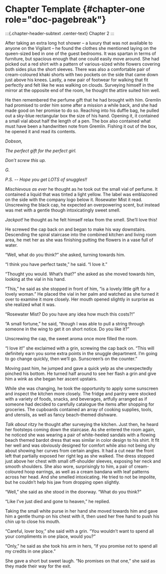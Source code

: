 
# Chapter Template {#chapter-one role="doc-pagebreak"}

:::{.chapter-header-subtext .center-text}
Chapter 2
:::

After taking an extra long hot shower – a luxury that was not available to anyone on the Vigilant – he found the clothes she mentioned laying on the queen-sized bed in one of the guest bedrooms. It was spartan in terms of furniture, but spacious enough that one could easily move around. She had picked out a red shirt with a pattern of various-sized white flowers covering both sides plus the short sleeves. There was also a comfortable pair of cream-coloured khaki shorts with two pockets on the side that came down just above his knees. Lastly, a new pair of footwear for walking that fit perfectly and felt like he was walking on clouds. Surveying himself in the mirror at the opposite end of the room, he thought the attire suited him well.

He then remembered the perfume gift that he had brought with him. Gremlin had promised to order him some after a mission a while back, and she had made good on her promise to do so. Reaching into his duffle bag, he pulled out a sky-blue rectangular box the size of his hand. Opening it, it contained a small vial about half the length of a pen. The box also contained what must have been a handwritten note from Gremlin. Fishing it out of the box, he opened it and read its contents.

_Dobson,_

_The perfect gift for the perfect girl._

_Don’t screw this up._

_G._

_P.S. -- Hope you get LOTS of snuggles!!_

_Mischievous as ever_ he thought as he took out the small vial of perfume. It contained a liquid that was tinted a light yellow. The label was emblazoned on the side with the company logo below it. Rosewater Mist it read. Unscrewing the black cap, he expected an overpowering scent, but instead was met with a gentle though intoxicatingly sweet smell.

_Jackpot!_ he thought as he felt himself relax from the smell. She’ll love this!

He screwed the cap back on and began to make his way downstairs. Descending the spiral staircase into the combined kitchen and living room area, he met her as she was finishing putting the flowers in a vase full of water.

“Well, what do you think?” she asked, turning towards him.

“I think you have perfect taste,” he said. “I love it.”

“Thought you would. What’s that?” she asked as she moved towards him, looking at the vial in his hand.

“This,” he said as she stopped in front of him, “is a lovely little gift for a lovely woman.” He placed the vial in her palm and watched as she turned it over to examine it more closely. Her mouth opened slightly in surprise as she realized what it was.

“Rosewater Mist? Do you have any idea how much this costs?!”

“A small fortune,” he said, “though I was able to pull a string through someone in the wing to get it on short notice. Do you like it?”

Unscrewing the cap, the sweet aroma once more filled the room.

“I love it!” she exclaimed with a grin, screwing the cap back on. “This will definitely earn you some extra points in the snuggle department. I’m going to go change quickly, then we’ll go. Sunscreen’s on the counter.”

Moving past him, he jumped and gave a quick yelp as she unexpectedly pinched his bottom. He turned half around to see her flash a grin and give him a wink as she began her ascent upstairs.

While she was changing, he took the opportunity to apply some sunscreen and inspect the kitchen more closely. The fridge and pantry were stocked with a variety of foods, snacks, and beverages, artfully arranged as if someone had decided to carefully catalogue the items after shopping for groceries. The cupboards contained an array of cooking supplies, tools, and utensils, as well as fancy beach-themed dishware.

_Talk about ritzy_ he thought after surveying the kitchen. Just then, he heard her footsteps coming down the staircase. As she entered the room again, he noticed she was wearing a pair of white-heeled sandals with a flowing beach themed bardot dress that was similar in color design to his shirt. It fit her well and was obviously designed for comfort while also not being shy about showing her curves from certain angles. It had a cut near the front left that partially exposed her right leg as she walked. The dress stopped just above her chest with small off-shoulder sleeves, exposing her neck and smooth shoulders. She also wore, surprisingly to him, a pair of cream-coloured hoop earrings, as well as a cream bandana with leaf patterns across her head. And she smelled intoxicating. He tried to not be impolite, but he couldn’t help his jaw from dropping open slightly.

“Well,” she said as she stood in the doorway. “What do you think?”

“Like I’ve just died and gone to heaven,” he replied.

Taking the small white purse in her hand she moved towards him and gave him a gentle thump on his chest with it, then used her free hand to push his chin up to close his mouth.

“Careful, lover boy,” she said with a grin. “You wouldn’t want to spend all your compliments in one place, would you?”

“Only,” he said as she took his arm in hers, “if you promise not to spend all my credits in one place.”

She gave a short but sweet laugh. “No promises on that one,” she said as they made their way for the exit.
